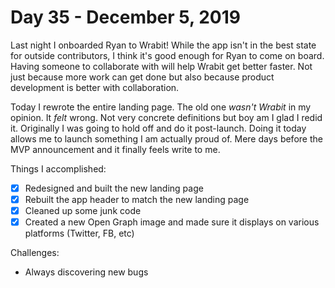 # Day 35 - December 5, 2019

Last night I onboarded Ryan to Wrabit! While the app isn't in the best state for outside contributors, I think it's good enough for Ryan to come on board. Having someone to collaborate with will help Wrabit get better faster. Not just because more work can get done but also because product development is better with collaboration.

Today I rewrote the entire landing page. The old one _wasn't Wrabit_ in my opinion. It _felt_ wrong. Not very concrete definitions but boy am I glad I redid it. Originally I was going to hold off and do it post-launch. Doing it today allows me to launch something I am actually proud of. Mere days before the MVP announcement and it finally feels write to me.

Things I accomplished:

- [x] Redesigned and built the new landing page
- [x] Rebuilt the app header to match the new landing page
- [x] Cleaned up some junk code
- [x] Created a new Open Graph image and made sure it displays on various platforms (Twitter, FB, etc)

Challenges:

- Always discovering new bugs
